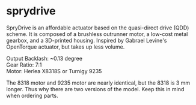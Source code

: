 # sprydrive
SpryDrive is an affordable actuator based on the quasi-direct drive (QDD) scheme. It is composed of a brushless outrunner motor, a low-cost metal gearbox, and a 3D-printed housing. Inspired by Gabrael Levine's OpenTorque actuator, but takes up less volume.

Output Backlash: ~0.13 degree  
Gear Ratio: 7:1  
Motor: Herlea X8318S or Turnigy 9235

The 8318 motor and 9235 motor are nearly identical, but the 8318 is 3 mm longer. Thus why there are two versions of the model. Keep this in mind when ordering parts.
